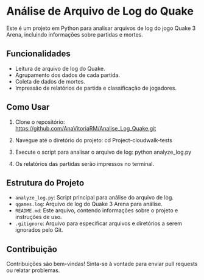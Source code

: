 # Análise de Arquivo de Log do Quake

Este é um projeto em Python para analisar arquivos de log do jogo Quake 3 Arena, incluindo informações sobre partidas e mortes.

## Funcionalidades

- Leitura de arquivo de log do Quake.
- Agrupamento dos dados de cada partida.
- Coleta de dados de mortes.
- Impressão de relatórios de partida e classificação de jogadores.

## Como Usar

1. Clone o repositório:
https://github.com/AnaVitoriaRM/Analise_Log_Quake.git

2. Navegue até o diretório do projeto:
cd Project-cloudwalk-tests

3. Execute o script para analisar o arquivo de log:
python analyze_log.py


4. Os relatórios das partidas serão impressos no terminal.

## Estrutura do Projeto

- `analyze_log.py`: Script principal para análise do arquivo de log.
- `qgames.log`: Arquivo de log do Quake 3 Arena para análise.
- `README.md`: Este arquivo, contendo informações sobre o projeto e instruções de uso.
- `.gitignore`: Arquivo para especificar arquivos e diretórios a serem ignorados pelo Git.

## Contribuição
Contribuições são bem-vindas! Sinta-se à vontade para enviar pull requests ou relatar problemas.

